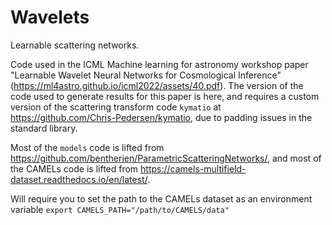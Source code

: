 # Wavelets
Learnable scattering networks.


Code used in the ICML Machine learning for astronomy workshop paper "Learnable Wavelet Neural Networks for Cosmological Inference" (https://ml4astro.github.io/icml2022/assets/40.pdf). The version of the code used to generate results for this paper is here, and requires a custom version of the scattering transform code `kymatio` at https://github.com/Chris-Pedersen/kymatio, due to padding issues in the standard library.

Most of the `models` code is lifted from https://github.com/bentherien/ParametricScatteringNetworks/, and most of the CAMELs code is lifted from https://camels-multifield-dataset.readthedocs.io/en/latest/.

Will require you to set the path to the CAMELs dataset as an environment variable `export CAMELS_PATH="/path/to/CAMELS/data"`
